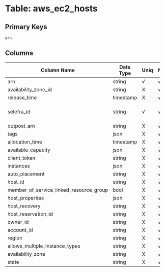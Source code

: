 # Table: aws_ec2_hosts

## Primary Keys 

```
arn
```


## Columns 

|  Column Name   |  Data Type  | Uniq | Nullable | Description | 
|  ----  | ----  | ----  | ----  | ---- | 
| arn | string | √ | √ |  | 
| availability_zone_id | string | X | √ |  | 
| release_time | timestamp | X | √ |  | 
| selefra_id | string | √ | √ | primary keys value md5 | 
| outpost_arn | string | X | √ |  | 
| tags | json | X | √ |  | 
| allocation_time | timestamp | X | √ |  | 
| available_capacity | json | X | √ |  | 
| client_token | string | X | √ |  | 
| instances | json | X | √ |  | 
| auto_placement | string | X | √ |  | 
| host_id | string | X | √ |  | 
| member_of_service_linked_resource_group | bool | X | √ |  | 
| host_properties | json | X | √ |  | 
| host_recovery | string | X | √ |  | 
| host_reservation_id | string | X | √ |  | 
| owner_id | string | X | √ |  | 
| account_id | string | X | √ |  | 
| region | string | X | √ |  | 
| allows_multiple_instance_types | string | X | √ |  | 
| availability_zone | string | X | √ |  | 
| state | string | X | √ |  | 


